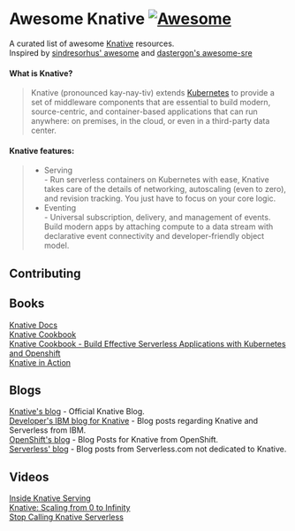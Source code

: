 # Awesome Knative [![Awesome](https://cdn.rawgit.com/sindresorhus/awesome/d7305f38d29fed78fa85652e3a63e154dd8e8829/media/badge.svg)](https://github.com/sindresorhus/awesome)  
A curated list of awesome [Knative](https://knative.dev) resources.  
Inspired by [sindresorhus' awesome](https://github.com/sindresorhus/awesome) and [dastergon's awesome-sre](https://github.com/dastergon/awesome-sre/)

#### What is Knative?
> Knative (pronounced kay-nay-tiv) extends [Kubernetes](https://kubernetes.io/) to provide a set of middleware components that are essential to build modern, source-centric, and container-based applications that can run anywhere: on premises, in the cloud, or even in a third-party data center.  

#### Knative features:
 >- Serving  
    - Run serverless containers on Kubernetes with ease, Knative takes care of the details of networking, autoscaling (even to zero), and revision tracking. You just have to focus on your core logic.
 >- Eventing  
    - Universal subscription, delivery, and management of events. Build modern apps by attaching compute to a data stream with declarative event connectivity and developer-friendly object model. 

## Contributing  


## Books  
[Knative Docs](https://knative.dev/docs/)  
[Knative Cookbook](https://www.oreilly.com/library/view/getting-started-with/9781492047025/)  
[Knative Cookbook - Build Effective Serverless Applications with Kubernetes and Openshift](https://developers.redhat.com/books/knative-cookbook/)  
[Knative in Action](https://livebook.manning.com/book/knative-in-action/welcome/v-2/)  


## Blogs  
[Knative's blog](https://knative.dev/blog/) - Official Knative Blog.  
[Developer's  IBM blog for Knative](https://developer.ibm.com/components/knative/blogs/) - Blog posts regarding Knative and Serverless from IBM.    
[OpenShift's blog](https://www.openshift.com/blog/tag/knative) - Blog Posts for Knative from OpenShift.  
[Serverless' blog](https://www.serverless.com/blog/category/guides-and-tutorials/) - Blog posts from Serverless.com not dedicated to Knative.  


## Videos  
[Inside Knative Serving](https://www.youtube.com/watch?v=-tvQgLbcNtg)  
[Knative: Scaling from 0 to Infinity](https://www.youtube.com/watch?v=OPSIPr-Cybs)  
[Stop Calling Knative Serverless](https://www.youtube.com/watch?v=28CqZZFdwBY)  



